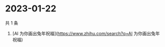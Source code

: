 # 2023-01-22

共 1 条

<!-- BEGIN ZHIHUSEARCH -->
<!-- 最后更新时间 Sun Jan 22 2023 07:08:59 GMT+0800 (China Standard Time) -->
1. [AI 为你画出兔年祝福](https://www.zhihu.com/search?q=AI 为你画出兔年祝福)
<!-- END ZHIHUSEARCH -->
